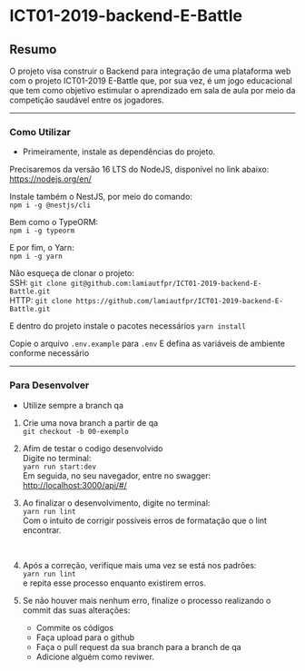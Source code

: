 # ICT01-2019-backend-E-Battle

## Resumo
O projeto visa construir o Backend para integração de uma plataforma web com o projeto ICT01-2019 E-Battle que, por sua vez, é um jogo educacional que tem como objetivo estimular o aprendizado em sala de aula por meio da competição saudável entre os jogadores. <br/>

------------------
### Como Utilizar 

* Primeiramente, instale as dependências do projeto. <br/>

Precisaremos da versão 16 LTS do NodeJS, disponível no link abaixo: <br/>
<https://nodejs.org/en/> <br/>

Instale também o NestJS, por meio do comando: <br/>
```npm i -g @nestjs/cli``` <br/>

Bem como o TypeORM: <br/>
```npm i -g typeorm```

E por fim, o Yarn: <br/>
```npm i -g yarn```

Não esqueça de clonar o projeto: <br/>
SSH: ```git clone git@github.com:lamiautfpr/ICT01-2019-backend-E-Battle.git``` <br/>
HTTP: ```git clone https://github.com/lamiautfpr/ICT01-2019-backend-E-Battle.git```

E dentro do projeto instale o pacotes necessários
```yarn install```

Copie o arquivo `.env.example` para `.env`
E defina as variáveis de ambiente conforme necessário

---

### Para Desenvolver
* Utilize sempre a branch qa

1. Crie uma nova branch a partir de qa <br/>
```git checkout -b 00-exemplo```

2. Afim de testar o codigo desenvolvido <br/>
Digite no terminal: <br/>
```yarn run start:dev```
<br/> Em seguida, no seu navegador, entre no swagger:
<http://localhost:3000/api/#/>


3. Ao finalizar o desenvolvimento, digite no terminal: <br/>
```yarn run lint```<br/>
Com o intuito de corrigir possíveis erros de formatação que o lint encontrar. 
<br/>

4. Após a correção, verifique mais uma vez se está nos padrões: <br/>
```yarn run lint``` <br/>
e repita esse processo enquanto existirem erros.

5. Se não houver mais nenhum erro, finalize o processo realizando o commit das suas alterações:<br/>
    * Commite os códigos <br/>
    * Faça upload para o github <br/>
    * Faça o pull request da sua branch para a branch de qa <br/>
    * Adicione alguém como reviwer.